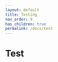 ```yaml
---
layout: default
title: Testing
nav_order: 9
has_children: true
permalink: /docs/test
---
```


# Test